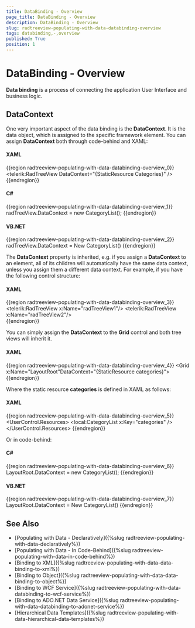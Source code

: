 ```yaml
---
title: DataBinding - Overview
page_title: DataBinding - Overview
description: DataBinding - Overview
slug: radtreeview-populating-with-data-databinding-overview
tags: databinding,-,overview
published: True
position: 1
---
```


# DataBinding - Overview

__Data binding__ is a process of connecting the application User Interface and business logic.

## DataContext 

One very important aspect of the data binding is the __DataContext__. It is the data object, which is assigned to the specific framework element. You can assign __DataContext__ both through code-behind and XAML: 

#### __XAML__

{{region radtreeview-populating-with-data-databinding-overview_0}}
	<telerik:RadTreeView DataContext="{StaticResource Categories}" />
	{{endregion}}

#### __C#__

{{region radtreeview-populating-with-data-databinding-overview_1}}
	radTreeView.DataContext = new CategoryList();
	{{endregion}}

#### __VB.NET__

{{region radtreeview-populating-with-data-databinding-overview_2}}
	radTreeView.DataContext = New CategoryList()
	{{endregion}}

The __DataContext__ property is inherited, e.g. if you assign a __DataContext__ to an element, all of its children will automatically have the same data context, unless you assign them a different data context. For example, if you have the following control structure: 

#### __XAML__

{{region radtreeview-populating-with-data-databinding-overview_3}}
	<Grid x:Name="LayoutRoot">
	    <telerik:RadTreeView x:Name="radTreeView1"/>
	    <telerik:RadTreeView x:Name="radTreeView2"/>      
	</Grid>
	{{endregion}}
	
You can simply assign the __DataContext__ to the __Grid__ control and both tree views will inherit it.

#### __XAML__

{{region radtreeview-populating-with-data-databinding-overview_4}}
	<Grid x:Name="LayoutRoot"DataContext="{StaticResource categories}">
	{{endregion}}
	
Where the static resource __categories__ is defined in XAML as follows: 

#### __XAML__

{{region radtreeview-populating-with-data-databinding-overview_5}}
	<UserControl.Resources>
	  <local:CategoryList x:Key="categories" />
	</UserControl.Resources>
	{{endregion}}
	
Or in code-behind: 

#### __C#__

{{region radtreeview-populating-with-data-databinding-overview_6}}
	LayoutRoot.DataContext = new CategoryList();
	{{endregion}}
	
#### __VB.NET__

{{region radtreeview-populating-with-data-databinding-overview_7}}
	LayoutRoot.DataContext = New CategoryList()
	{{endregion}}

## See Also
 * [Populating with Data - Declaratively]({%slug radtreeview-populating-with-data-declaratively%})
 * [Populating with Data - In Code-Behind]({%slug radtreeview-populating-with-data-in-code-behind%})
 * [Binding to XML]({%slug radtreeview-populating-with-data-data-binding-to-xml%})
 * [Binding to Object]({%slug radtreeview-populating-with-data-data-binding-to-object%})
 * [Binding to WCF Service]({%slug radtreeview-populating-with-data-databinding-to-wcf-service%})
 * [Binding to ADO.NET Data Service]({%slug radtreeview-populating-with-data-databinding-to-adonet-service%})
 * [Hierarchical Data Templates]({%slug radtreeview-populating-with-data-hierarchical-data-templates%})